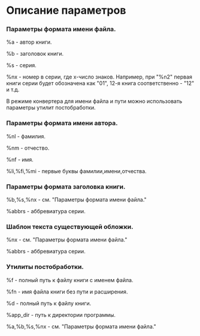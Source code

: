 <h1>Описание&nbsp;параметров</h1>

<h3>Параметры формата имени файла.</h3>

%a - автор книги.

%b - заголовок книги.

%s - серия.

%nx - номер в серии, где x-число знаков. Например, при "%n2" первая книги серии будет обозначена как "01", 12-я книга соответственно - "12" и т.д.

В режиме конвертера для имени файла и пути можно использовать параметры утилит постобработки.

<h3>Параметры формата имени автора.</h3>

%nl - фамилия.

%nm - отчество.

%nf - имя.

%li,%fi,%mi - первые буквы фамилии,имени,отчества.

<h3>Параметры формата заголовка книги.</h3>

%b,%s,%nx - см. "Параметры формата имени файла."

%abbrs - аббревиатура серии.


<h3>Шаблон текста существующей обложки.</h3>

%nx - см. "Параметры формата имени файла."

%abbrs - аббревиатура серии.

<h3>Утилиты постобработки.</h3>

%f - полный путь к файлу книги с именем файла.

%fn - имя файла книги без пути и расширения.

%d - полный путь к файлу книги.

%app_dir - путь к директории программы.

%a,%b,%s,%nx - см. "Параметры формата имени файла."
